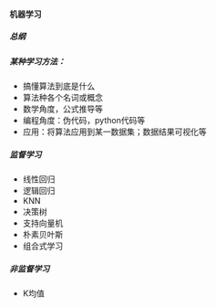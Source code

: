 #### 机器学习

##### 总纲

##### 某种学习方法：

- 搞懂算法到底是什么
- 算法种各个名词或概念
- 数学角度，公式推导等
- 编程角度：伪代码，python代码等
- 应用：将算法应用到某一数据集；数据结果可视化等

##### 监督学习

- 线性回归
- 逻辑回归
- KNN
- 决策树
- 支持向量机
- 朴素贝叶斯
- 组合式学习

##### 非监督学习

- K均值

  ​

